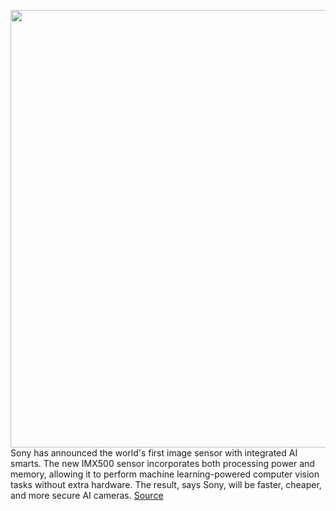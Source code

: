 <img src='https://cdn.vox-cdn.com/thumbor/cKgTHd0bnS4FbzbUNlA4CKqNe0s=/0x0:2040x1360/1200x800/filters:focal(857x517:1183x843)/cdn.vox-cdn.com/uploads/chorus_image/image/66795902/akrales_180816_2793_0073.0.jpg' width='700px' /><br/>
Sony has announced the world's first image sensor with integrated AI smarts. The new IMX500 sensor incorporates both processing power and memory, allowing it to perform machine learning-powered computer vision tasks without extra hardware. The result, says Sony, will be faster, cheaper, and more secure AI cameras.
<a href='https://www.theverge.com/2020/5/14/21258403/sony-image-sensor-integrated-ai-chip-imx500-specs-price'> Source <a/>